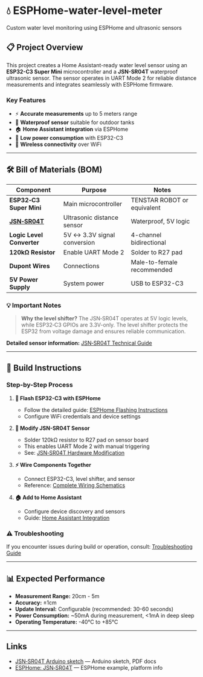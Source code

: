# 💧 ESPHome-water-level-meter

Custom water level monitoring using ESPHome and ultrasonic sensors

## 📋 Project Overview

This project creates a Home Assistant-ready water level sensor using an **ESP32-C3 Super Mini** microcontroller and a **JSN-SR04T** waterproof ultrasonic sensor. The sensor operates in UART Mode 2 for reliable distance measurements and integrates seamlessly with ESPHome firmware.

### Key Features
- ⚡ **Accurate measurements** up to 5 meters range
- 🌊 **Waterproof sensor** suitable for outdoor tanks
- 🏠 **Home Assistant integration** via ESPHome
- 🔋 **Low power consumption** with ESP32-C3
- 📡 **Wireless connectivity** over WiFi

---

## 🛠️ Bill of Materials (BOM)

| Component | Purpose | Notes |
|-----------|---------|-------|
| **ESP32‑C3 Super Mini** | Main microcontroller | TENSTAR ROBOT or equivalent |
| **[JSN‑SR04T](docs/JSN‑SR04T.md)** | Ultrasonic distance sensor | Waterproof, 5V logic |
| **Logic Level Converter** | 5V ↔ 3.3V signal conversion | 4-channel bidirectional |
| **120kΩ Resistor** | Enable UART Mode 2 | Solder to R27 pad |
| **Dupont Wires** | Connections | Male-to-female recommended |
| **5V Power Supply** | System power | USB to ESP32-C3 |

### 💡 Important Notes
> **Why the level shifter?** The JSN‑SR04T operates at 5V logic levels, while ESP32‑C3 GPIOs are 3.3V-only. The level shifter protects the ESP32 from voltage damage and ensures reliable communication.

**Detailed sensor information:** [JSN‑SR04T Technical Guide](docs/JSN‑SR04T.md)

---

## 🔧 Build Instructions

### Step-by-Step Process

1. **📱 Flash ESP32-C3 with ESPHome**
   - Follow the detailed guide: [ESPHome Flashing Instructions](docs/ESPHOME_FLASHING.md)
   - Configure WiFi credentials and device settings

2. **🔩 Modify JSN-SR04T Sensor**
   - Solder 120kΩ resistor to R27 pad on sensor board
   - This enables UART Mode 2 with manual triggering
   - See: [JSN‑SR04T Hardware Modification](docs/JSN‑SR04T.md)

3. **⚡ Wire Components Together**
   - Connect ESP32-C3, level shifter, and sensor
   - Reference: [Complete Wiring Schematics](docs/WIRING_SCHEMATICS.md)

4. **🏠 Add to Home Assistant**
   - Configure device discovery and sensors
   - Guide: [Home Assistant Integration](docs/HA_INTEGRATION.md)

### ⚠️ Troubleshooting
If you encounter issues during build or operation, consult: [Troubleshooting Guide](docs/TROUBLESHOOTING.md)

---

## 📊 Expected Performance

- **Measurement Range:** 20cm - 5m
- **Accuracy:** ±1cm
- **Update Interval:** Configurable (recommended: 30-60 seconds)
- **Power Consumption:** ~50mA during measurement, <1mA in deep sleep
- **Operating Temperature:** -40°C to +85°C

---

## Links

* [JSN‑SR04T Arduino sketch](https://github.com/HamidSaffari/JSN-SR04T) — Arduino sketch, PDF docs
* [ESPHome: JSN‑SR04T](https://esphome.io/components/sensor/jsn_sr04t/#configuration-variables) — ESPHome example, platform info

